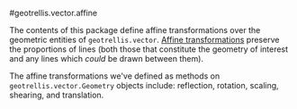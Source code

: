 #geotrellis.vector.affine

The contents of this package define affine transformations over the geometric entities of `geotrellis.vector`. [Affine transformations](http://mathworld.wolfram.com/AffineTransformation.html) preserve the proportions of lines (both those that constitute the geometry of interest and any lines which *could* be drawn between them).

The affine transformations we've defined as methods on `geotrellis.vector.Geometry` objects include: reflection, rotation, scaling, shearing, and translation.